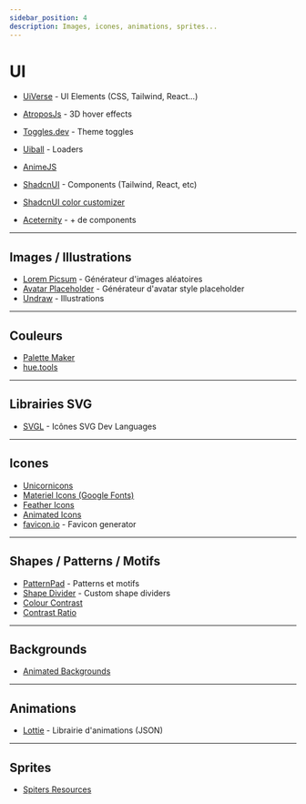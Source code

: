```yaml
---
sidebar_position: 4
description: Images, icones, animations, sprites...
---
```


# UI

- [UiVerse](https://uiverse.io/) - UI Elements (CSS, Tailwind, React…)
- [AtroposJs](https://atroposjs.com/) - 3D hover effects
- [Toggles.dev](https://toggles.dev/) - Theme toggles
- [Uiball](https://uiball.com/ldrs/) - Loaders
- [AnimeJS](https://animejs.com/)

- [ShadcnUI](https://ui.shadcn.com/docs) - Components (Tailwind, React, etc)
- [ShadcnUI color customizer](https://customizer.railly.dev/)
- [Aceternity](https://ui.aceternity.com/components/3d-card-effect) - + de components

---

## Images / Illustrations

- [Lorem Picsum](https://picsum.photos/) - Générateur d'images aléatoires
- [Avatar Placeholder](https://avatar-placeholder.iran.liara.run/) - Générateur d'avatar style placeholder
- [Undraw](https://undraw.co/illustrations) - Illustrations

---

## Couleurs

- [Palette Maker](https://palettemaker.com/)
- [hue.tools](https://hue.tools/mix?mode=lch)

---

## Librairies SVG

- [SVGL](https://svgl.app/) - Icônes SVG Dev Languages

---

## Icones

- [Unicornicons](https://unicornicons.com/)
- [Materiel Icons (Google Fonts)](https://fonts.google.com/icons)
- [Feather Icons](https://feathericons.com/)
- [Animated Icons](https://icons.pqoqubbw.dev/)
- [favicon.io](https://favicon.io/) - Favicon generator

---

## Shapes / Patterns / Motifs

- [PatternPad](https://patternpad.com/) - Patterns et motifs
- [Shape Divider](https://www.shapedivider.app/) - Custom shape dividers
- [Colour Contrast](https://colourcontrast.cc/)
- [Contrast Ratio](https://contrast-ratio.org/#white-on-hsla%28200%2C0%25%2C0%25%2C.7%29)

---

## Backgrounds

- [Animated Backgrounds](https://animatedbackgrounds.me/)

---

## Animations

- [Lottie](https://developers.lottiefiles.com/) - Librairie d'animations (JSON)

---

## Sprites

- [Spiters Resources](https://www.spriters-resource.com/)
